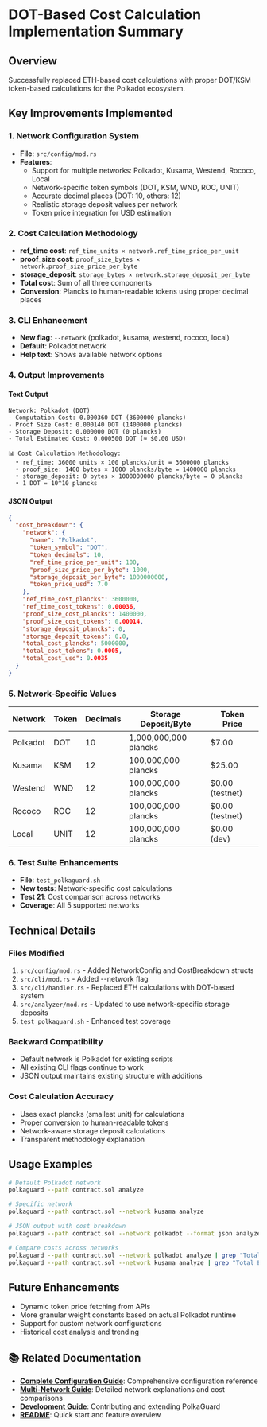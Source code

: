 # DOT-Based Cost Calculation Implementation Summary

## Overview

Successfully replaced ETH-based cost calculations with proper DOT/KSM token-based calculations for the Polkadot ecosystem.

## Key Improvements Implemented

### 1. Network Configuration System

- **File**: `src/config/mod.rs`
- **Features**:
  - Support for multiple networks: Polkadot, Kusama, Westend, Rococo, Local
  - Network-specific token symbols (DOT, KSM, WND, ROC, UNIT)
  - Accurate decimal places (DOT: 10, others: 12)
  - Realistic storage deposit values per network
  - Token price integration for USD estimation

### 2. Cost Calculation Methodology

- **ref_time cost**: `ref_time_units × network.ref_time_price_per_unit`
- **proof_size cost**: `proof_size_bytes × network.proof_size_price_per_byte`
- **storage_deposit**: `storage_bytes × network.storage_deposit_per_byte`
- **Total cost**: Sum of all three components
- **Conversion**: Plancks to human-readable tokens using proper decimal places

### 3. CLI Enhancement

- **New flag**: `--network` (polkadot, kusama, westend, rococo, local)
- **Default**: Polkadot network
- **Help text**: Shows available network options

### 4. Output Improvements

#### Text Output

```
Network: Polkadot (DOT)
- Computation Cost: 0.000360 DOT (3600000 plancks)
- Proof Size Cost: 0.000140 DOT (1400000 plancks)
- Storage Deposit: 0.000000 DOT (0 plancks)
- Total Estimated Cost: 0.000500 DOT (≈ $0.00 USD)

📊 Cost Calculation Methodology:
  • ref_time: 36000 units × 100 plancks/unit = 3600000 plancks
  • proof_size: 1400 bytes × 1000 plancks/byte = 1400000 plancks
  • storage_deposit: 0 bytes × 1000000000 plancks/byte = 0 plancks
  • 1 DOT = 10^10 plancks
```

#### JSON Output

```json
{
  "cost_breakdown": {
    "network": {
      "name": "Polkadot",
      "token_symbol": "DOT",
      "token_decimals": 10,
      "ref_time_price_per_unit": 100,
      "proof_size_price_per_byte": 1000,
      "storage_deposit_per_byte": 1000000000,
      "token_price_usd": 7.0
    },
    "ref_time_cost_plancks": 3600000,
    "ref_time_cost_tokens": 0.00036,
    "proof_size_cost_plancks": 1400000,
    "proof_size_cost_tokens": 0.00014,
    "storage_deposit_plancks": 0,
    "storage_deposit_tokens": 0.0,
    "total_cost_plancks": 5000000,
    "total_cost_tokens": 0.0005,
    "total_cost_usd": 0.0035
  }
}
```

### 5. Network-Specific Values

| Network  | Token | Decimals | Storage Deposit/Byte  | Token Price     |
| -------- | ----- | -------- | --------------------- | --------------- |
| Polkadot | DOT   | 10       | 1,000,000,000 plancks | $7.00           |
| Kusama   | KSM   | 12       | 100,000,000 plancks   | $25.00          |
| Westend  | WND   | 12       | 100,000,000 plancks   | $0.00 (testnet) |
| Rococo   | ROC   | 12       | 100,000,000 plancks   | $0.00 (testnet) |
| Local    | UNIT  | 12       | 100,000,000 plancks   | $0.00 (dev)     |

### 6. Test Suite Enhancements

- **File**: `test_polkaguard.sh`
- **New tests**: Network-specific cost calculations
- **Test 21**: Cost comparison across networks
- **Coverage**: All 5 supported networks

## Technical Details

### Files Modified

1. `src/config/mod.rs` - Added NetworkConfig and CostBreakdown structs
2. `src/cli/mod.rs` - Added --network flag
3. `src/cli/handler.rs` - Replaced ETH calculations with DOT-based system
4. `src/analyzer/mod.rs` - Updated to use network-specific storage deposits
5. `test_polkaguard.sh` - Enhanced test coverage

### Backward Compatibility

- Default network is Polkadot for existing scripts
- All existing CLI flags continue to work
- JSON output maintains existing structure with additions

### Cost Calculation Accuracy

- Uses exact plancks (smallest unit) for calculations
- Proper conversion to human-readable tokens
- Network-aware storage deposit calculations
- Transparent methodology explanation

## Usage Examples

```bash
# Default Polkadot network
polkaguard --path contract.sol analyze

# Specific network
polkaguard --path contract.sol --network kusama analyze

# JSON output with cost breakdown
polkaguard --path contract.sol --network polkadot --format json analyze

# Compare costs across networks
polkaguard --path contract.sol --network polkadot analyze | grep "Total Estimated Cost"
polkaguard --path contract.sol --network kusama analyze | grep "Total Estimated Cost"
```

## Future Enhancements

- Dynamic token price fetching from APIs
- More granular weight constants based on actual Polkadot runtime
- Support for custom network configurations
- Historical cost analysis and trending

## 📚 Related Documentation

- **[Complete Configuration Guide](docs/CONFIG.md)**: Comprehensive configuration reference
- **[Multi-Network Guide](docs/NETWORKS.md)**: Detailed network explanations and cost comparisons
- **[Development Guide](docs/DEVELOPMENT.md)**: Contributing and extending PolkaGuard
- **[README](README.md)**: Quick start and feature overview
